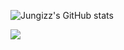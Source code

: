 <!--
**jungizz/jungizz** is a ✨ _special_ ✨ repository because its `README.md` (this file) appears on your GitHub profile.

Here are some ideas to get you started:

- 🔭 I’m currently working on ...
- 🌱 I’m currently learning ...
- 👯 I’m looking to collaborate on ...
- 🤔 I’m looking for help with ...
- 💬 Ask me about ...
- 📫 How to reach me: ...
- 😄 Pronouns: ...
- ⚡ Fun fact: ...
-->

![Jungizz's GitHub stats](https://github-readme-stats.vercel.app/api?username=jungizz&show_icons=true&theme=radical)

<a href="https://www.instagram.com/jung0_n_/" target="_blank"><img src="https://img.shields.io/badge/@jung0_n-FFFFFF?style=flat-square&logo=Instagram&logoColor=E4405F"/></a>
